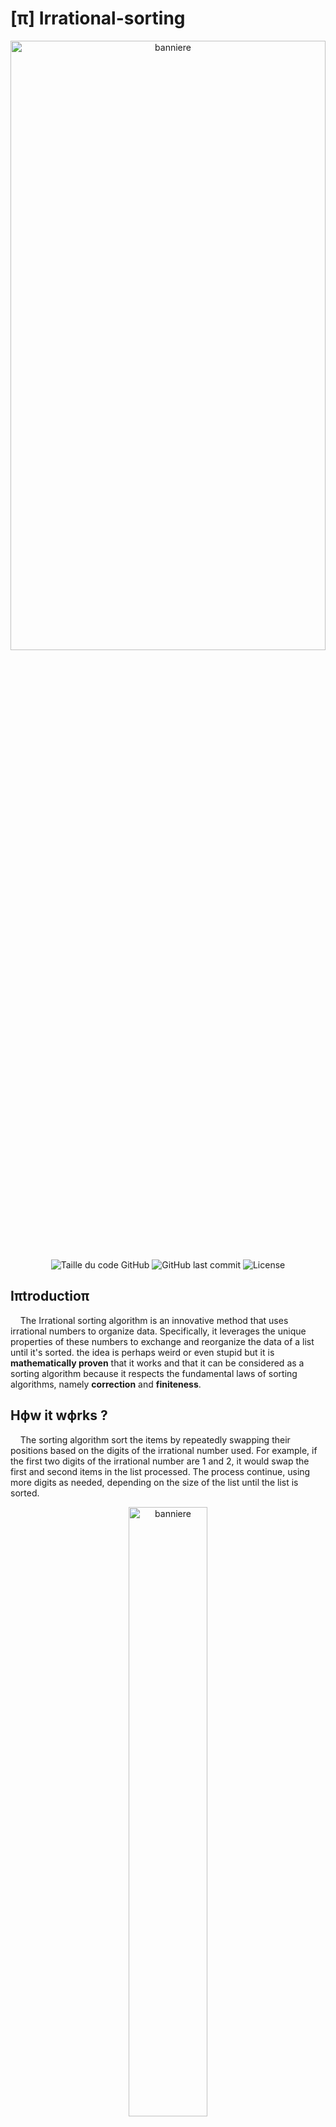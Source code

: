 # [π] Irrational-sorting 
<div align="center"><img alt="banniere" align="center"  height="50%" width="100%" src="photos/TPI_banner.png"></div>

<div align=center>
  <img alt="Taille du code GitHub" src="https://img.shields.io/github/languages/code-size/Wanous/Irrational-sorting?label=taille%20du%20code">
  <img alt="GitHub last commit" src="https://img.shields.io/github/last-commit/Wanous/Irrational-sorting?logo=github&style=plastic">
  <img alt="License" src="https://img.shields.io/github/license/Wanous/Irrational-sorting?style=plastic">
</div>

## Iπtroductioπ
&nbsp;&nbsp;&nbsp;&nbsp;The Irrational sorting algorithm is an innovative method that uses irrational numbers to organize data. Specifically, it leverages the unique properties of these numbers to exchange and reorganize the data of a list until it's sorted. the idea is perhaps weird or even stupid
but it is **mathematically proven** that it works and that it can be considered as a sorting algorithm because it respects the fundamental laws of sorting algorithms, namely **correction** and **finiteness**.

## Hϕw it wϕrks ?
&nbsp;&nbsp;&nbsp;&nbsp;The sorting algorithm sort the items by repeatedly swapping their positions based on the digits of the irrational number used. For example, if the first two digits of the irrational number are 1 and 2, it would swap the first and second items in the list processed. The process continue, using more digits as needed, depending on the size of the list until the list is sorted.

<div align="center"><img alt="banniere" align="center"  height="50%" width="50%" src="photos/Example_exchange.png"></div>

<div align="center"><h3>π : 3.1415...<mark><b>03</b></mark></h3></div>

> [!NOTE]  
>If the decimal points to an index that does not exist. For example the decimal points to index 9 in a list of 6 elements. The exchange is not performed.

## Hαndling Lαrger Lists
&nbsp;&nbsp;&nbsp;&nbsp;The algorithm adapts to different list sizes by using more digits from the irrational number as the list grows. For a list of 10 items, you use one digit at a time; for a list of 100 items, you use two digits at a time, and so on. This ensures that every item in the list can be properly sorted, even as the list size increases.

I calculate that with this equation : p = ⌈log<sub>10</sub>(n)⌉
- p ∈ ℕ*  : the interval of decimals to take 
- n ∈ ℕ*  : number of elements on the list

### Examples :
- p = 1 : ‘141592653589793238462643383279…’ →  1,4,1,5,9,2,6,5,3,5,8,9,7,...  
- p = 2 : ‘141592653589793238462643383279…’ → 14,15,92,65,35,89,79,32,38,... 

(here it is the first decimals of π which are used for the example)

## ✅ δemonstration to prove the **correction** and **finiteness**
&nbsp;&nbsp;&nbsp;&nbsp;Proving both correction and finiteness is essential for establishing the reliability and practicality of the irrational sorting algorithm. Without these proofs, there would be no way to ensure that the algorithm could be used effectively in any situation. By carefully leveraging the properties of irrational numbers and probability theory, I successfully demonstrated that my algorithm will always sort a list correctly and will always finish the task in a finite amount of time.

  <div align="center"><h2><strong><mark>Correction</mark></strong></h2></div>

  > [!NOTE]  
  > correction in the context of a sorting algorithm means that the algorithm will always produce a sorted list as output, regardless of the initial order of the elements. This property ensures that the algorithm is reliable and can be trusted to perform the sorting task accurately.
  
  The algorithm makes swaps between items based on the digits of the irrational number. He can do it theoretically infinitely. Plus the algorithm is made in a while loop that will stop if the list is sorted. 
  ```
  while is_sorted(my_list) == False :
      swap element in the list based on the digits
  ```
  So if I prove that the list can be sorted then I can prove the correction, I already said that But proving that is by proving the Finiteness because the Finiteness is by sorting the list. *Understand ?*
  It means that if I prove the Finiteness I prove the correction. It's the same with the bogo sort.
  
  <div align="center"><h2><strong><mark>Finiteness</mark></strong></h2></div>

> [!NOTE]  
> Finiteness refers to the algorithm's ability to complete the sorting process in a finite amount of time. In other words, the algorithm should not run indefinitely; it should eventually stop once the list is sorted.

1. <ins><h3> Valid Swaps: </h3></ins>
- The probability that the one indices randomly drawn in the interval $[0,10^p−1]$ for the swap are in the valid interval $[0,𝑛 − 1]$ is :
  $${n \over 10^p}$$
  But for a swap we need not one but two indices randomly drawn in the interval $[0,10^p−1]$ that are in the valid interval $[0,𝑛 − 1]$. So the correct probability is :
  $${n \over 10^p}\cdot{n \over 10^p}$$ so $${n^2 \over 10^{2p}}$$

> [!TIP]
**Example to understand** : If I take a list of 11 elements then n = 11 and I have an interval of 2 because p = ⌈log<sub>10</sub>(11)⌉ <=> 2, so the possible values ​​go from 0 to 99, 
>This lead to 
>$${11 \over 100}$$​ 
>of having a valid index. And this is also equal to 
>$${11 \over 10^2}$$​ 
>that can be write 
>$${n \over 10^p}$$​ 
>With what I have said before

2. <ins><h3> Well-sorted Swaps: </h3></ins>
- Each valid swap has a probability of 
$${1 \over 2}$$​ 
 of producing a well-ordered pair. 
 To determine this I done a **reasoning by disjunction of cases** :

  There are four possible cases to consider based on the relationships between the elements $a$ and $b$ and their indices $i$ and $j$. Let's analyze these cases.
  Let $a$ be the element at index $i$ and $b$ be the element at index $j$ such as $a = list[i]$ and $b = list[j]$. I Assume that $i$ and $j$ are distinct.
  Here are the four cases to consider:

  1. **Case 1: `a > b ` and `i > j` :**
      Here, $a$ is greater than $b$, and $a$ is at a later position in the list $i > j$.
      **Result**: The swap does not change the correct order (if we want an ascending sort). The elements will still be in the correct order after the swap.

  2. **Case 2: `a > b` and  `j > i` :**
      Here, $a$ is larger than $b$, but $b$ is at a later position in the list $j > i$.
      **Result**: The swap improves the order of the list because, after the swap, $b$ will be in the correct place before $a$.

  3. **Case 3: `b > a` and  `i > j` :**
     Here, $b$ is larger than $a$, but $a$ is at a later position in the list $i > j$.
     **Result**: The swap improves the order of the list because, after the swap, $a$ will be in the correct place before $b$.

  4. **Case 4: `b > a` and `j > i` :**
     Here, $b$ is greater than $a$, and $b$ is at a later position in the list $j > i$.
     **Result**: The swap does not change the correct order (if ascending sorting is desired). The elements will still be in the correct order after the swap.

  #### Case Analysis

  - **Case 1 and Case 4**: The swap does not change the correct order, so it does not directly contribute to the partial sort.
  - **Case 2 and Case 3**: The swap improves the order of the list, thus contributing to the partial sort.

  #### Conclusion
  There are therefore two cases out of four (Case 2 and Case 3) where the exchange improves the order, which gives a probability of 2/4, that is to say **1/2** that the exchange contributes to the partial sorting of the list.

3. <ins><h3> Combined Probability: </h3></ins>
- The combined probability that a valid swap produces a well-ordered pair is 
$${n \over 10^p}\cdot{1 \over 2}$$ so $${n^2 \over 2\cdot10^{2p}}$$

> [!IMPORTANT]
> **Conclusion :** Although the probability of each individual swap bringing the list to a completely sorted state is small, it is not zero. With enough swaps, the cumulative probability of getting a sorted list tends to 1. The non-zero probability of improvement at each swap ensures that the algorithm will not run forever without ever producing a complete order.
> This means that, theoretically, the algorithm will eventually sort the list completely, even though it may take a very large number of swaps.
> Therefore **finiteness** is prouved and so the **correctness** as well.


## 📼 Thε application
&nbsp;&nbsp;&nbsp;&nbsp;If you have remark it, this is not a repository to just a `README.md` but for a whole application. The application is called `Sorting Visualizer` and the title say it all but this is an visualisation of the Irrational sorting !
### Interface

| Tables        | Are           | Cool  |
| ------------- |:-------------:| -----:|
| col 3 is      | right-aligned | $1600 |
| col 2 is      | centered      |   $12 |
| zebra stripes | are neat      |    $1 |
